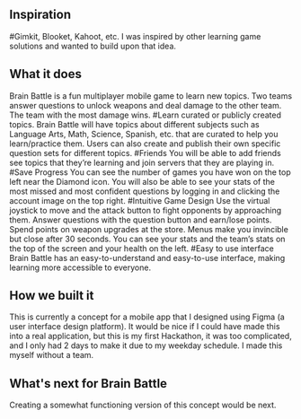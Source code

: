 ## Inspiration
#Gimkit, Blooket, Kahoot, etc.
I was inspired by other learning game solutions and wanted to build upon that idea.
## What it does
Brain Battle is a fun multiplayer mobile game to learn new topics. Two teams answer questions to unlock weapons and deal damage to the other team. The team with the most damage wins.
#Learn curated or publicly created topics.
Brain Battle will have topics about different subjects such as Language Arts, Math, Science, Spanish, etc. that are curated to help you learn/practice them. Users can also create and publish their own specific question sets for different topics.
#Friends
You will be able to add friends see topics that they’re learning and join servers that they are playing in.
#Save Progress
You can see the number of games you have won on the top left near the Diamond icon. You will also be able to see your stats of the most missed and most confident questions by logging in and clicking the account image on the top right.
#Intuitive Game Design
Use the virtual joystick to move and the attack button to fight opponents by approaching them. Answer questions with the question button and earn/lose points. Spend points on weapon upgrades at the store. Menus make you invincible but close after 30 seconds. You can see your stats and the team’s stats on the top of the screen and your health on the left.
#Easy to use interface
Brain Battle has an easy-to-understand and easy-to-use interface, making learning more accessible to everyone.

## How we built it
This is currently a concept for a mobile app that I designed using Figma (a user interface design platform). It would be nice if I could have made this into a real application, but this is my first Hackathon, it was too complicated, and I only had 2 days to make it due to my weekday schedule. I made this myself without a team.

## What's next for Brain Battle
Creating a somewhat functioning version of this concept would be next.

